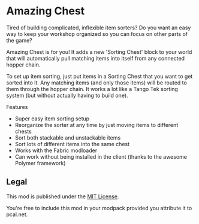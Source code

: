 # Amazing Chest

Tired of building complicated, inflexible item sorters? Do you want an easy way to keep your workshop 
organized so you can focus on other parts of the game?

Amazing Chest is for you! It adds a new 'Sorting Chest' block to your world that will 
automatically pull matching items into itself from any connected hopper chain.

To set up item sorting, just put items in a Sorting Chest that you want to get sorted into it.
Any matching items (and only those items) will be routed to them through the hopper chain. 
It works a lot like a Tango Tek sorting system (but without actually having to build one).


Features

* Super easy item sorting setup 
* Reorganize the sorter at any time by just moving items to different chests
* Sort both stackable and unstackable items
* Sort lots of different items into the same chest
* Works with the Fabric modloader
* Can work without being installed in the client (thanks to the awesome Polymer framework)


## Legal

This mod is published under the [MIT License](LICENSE).

You're free to include this mod in your modpack provided you attribute it to pcal.net.
